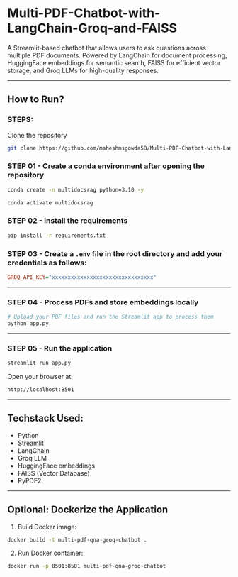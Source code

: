 # Multi-PDF-Chatbot-with-LangChain-Groq-and-FAISS

A Streamlit-based chatbot that allows users to ask questions across multiple PDF documents. Powered by LangChain for document processing, HuggingFace embeddings for semantic search, FAISS for efficient vector storage, and Groq LLMs for high-quality responses.

---

## How to Run?

### STEPS:

Clone the repository

```bash
git clone https://github.com/maheshmsgowda58/Multi-PDF-Chatbot-with-LangChain-Groq-and-FAISS.git
```

### STEP 01 - Create a conda environment after opening the repository

```bash
conda create -n multidocsrag python=3.10 -y
```

```bash
conda activate multidocsrag
```

### STEP 02 - Install the requirements

```bash
pip install -r requirements.txt
```

### STEP 03 - Create a `.env` file in the root directory and add your credentials as follows:

```ini
GROQ_API_KEY="xxxxxxxxxxxxxxxxxxxxxxxxxxxxxxxx"
```

---

### STEP 04 - Process PDFs and store embeddings locally

```bash
# Upload your PDF files and run the Streamlit app to process them
python app.py
```

---

### STEP 05 - Run the application

```bash
streamlit run app.py
```

Open your browser at:

```bash
http://localhost:8501
```

---

## Techstack Used:

- Python
- Streamlit
- LangChain
- Groq LLM
- HuggingFace embeddings
- FAISS (Vector Database)
- PyPDF2

---

## Optional: Dockerize the Application

1. Build Docker image:

```bash
docker build -t multi-pdf-qna-groq-chatbot .
```

2. Run Docker container:

```bash
docker run -p 8501:8501 multi-pdf-qna-groq-chatbot
```

